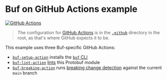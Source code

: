 # Buf on GitHub Actions example

[![GitHub Actions](https://github.com/bufbuild/buf-example/workflows/CI/badge.svg)](https://github.com/bufbuild/buf-example/actions?workflow=CI)

> The configuration for [GitHub Actions][actions] is in the [`.github`](../.github) directory in the root, as that's where GitHub expects it to be.

This example uses three Buf-specific GitHub Actions:

* [`buf-setup-action`][buf-setup] installs the [`buf` CLI][cli]
* [`buf-lint-action`][buf-lint] [lints][lint] this Protobuf module
* [`buf-breaking-action`][buf-breaking] runs [breaking change detection][breaking] against the current `main` branch

[actions]: https://docs.github.com/actions
[breaking]: https://docs.buf.build/breaking
[buf-breaking]: https://github.com/bufbuildc/buf-breaking-action
[buf-lint]: https://github.com/bufbuildc/buf-lint-action
[buf-setup]: https://github.com/bufbuildc/buf-setup-action
[cli]: https://github.com/bufbuild/buf
[lint]: https://docs.buf.build/lint
